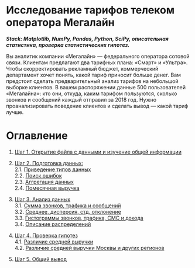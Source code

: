 # Исследование тарифов телеком оператора Мегалайн

**_Stack: Matplotlib, NumPy, Pandas, Python, SciPy, описательная статистика, проверка статистических гипотез._**

Вы аналитик компании «Мегалайн» — федерального оператора сотовой связи. Клиентам предлагают два тарифных плана: «Смарт» и «Ультра». Чтобы скорректировать рекламный бюджет, коммерческий департамент хочет понять, какой тариф приносит больше денег.
Вам предстоит сделать предварительный анализ тарифов на небольшой выборке клиентов. В вашем распоряжении данные 500 пользователей «Мегалайна»: кто они, откуда, каким тарифом пользуются, сколько звонков и сообщений каждый отправил за 2018 год. Нужно проанализировать поведение клиентов и сделать вывод — какой тариф лучше.

# Оглавление
1. [Шаг 1. Открытие файла с данными и изучение общей информации](#step1)

2. [Шаг 2. Подготовка данных:](#step2)<br>
 2.1. [Приведение типов данных](#step2-1)<br>
 2.2. [Поиск ошибок](#step2-2)<br>
 2.3. [Аггрегация данных](#step2-3)<br>
 2.4. [Помесячная выручка](#step2-4)<br>
3. [Шаг 3. Анализ данных](#step3)<br>
 3.1. [Сумма звонков, трафика и сообщений](#step3-1)<br>
 3.2. [Среднее, дисперсия, стд. отклонение](#step3-2)<br>
 3.3. [Гистограммы звонков, трафика, СМС и дохода](#step3-3)<br>
 3.4. [Описание распределений](#step3-4)<br>
4. [Шаг 4. Проверка гипотез](#step4)<br>
 4.1. [ Различие средней выручки](#step4-1)<br>
 4.2. [Различие средней выручки Москвы и других регионов](#step4-2)<br>
5. [Шаг 5. Общий вывод](#step5)<br>
